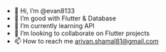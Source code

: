 - 👋 Hi, I’m @evan8133
- 👀 I’m good with Flutter & Database
- 🌱 I’m currently learning API 
- 🤝 I’m looking to collaborate on Flutter projects
- 📫 How to reach me arivan.shamal81@gmail.com

<!---
evan8133/evan8133 is a ✨ special ✨ repository because its `README.md` (this file) appears on your GitHub profile.
You can click the Preview link to take a look at your changes.
--->

